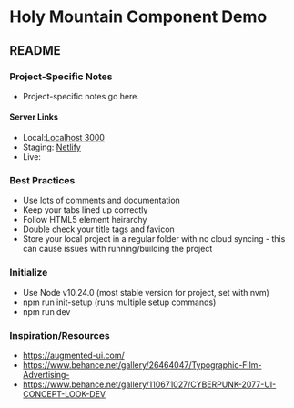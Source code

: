 # Holy Mountain Component Demo #
## README ##

### Project-Specific Notes ###
* Project-specific notes go here.

#### Server Links ####
* Local:[Localhost 3000](http://localhost:3000/) 
* Staging: [Netlify](https://holy-mountain-component-library.netlify.app/) 
* Live: 

### Best Practices ###
* Use lots of comments and documentation
* Keep your tabs lined up correctly
* Follow HTML5 element heirarchy
* Double check your title tags and favicon
* Store your local project in a regular folder with no cloud syncing - this can cause issues with running/building the project

### Initialize ###
* Use Node v10.24.0 (most stable version for project, set with nvm)
* npm run init-setup (runs multiple setup commands)
* npm run dev 



### Inspiration/Resources ###
* https://augmented-ui.com/
* https://www.behance.net/gallery/26464047/Typographic-Film-Advertising-
* https://www.behance.net/gallery/110671027/CYBERPUNK-2077-UI-CONCEPT-LOOK-DEV